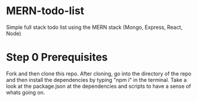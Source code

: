 # MERN-todo-list
Simple full stack todo list using the MERN stack (Mongo, Express, React, Node)

# Step 0 Prerequisites 
Fork and then clone this repo. After cloning, go into the directory of the repo and then install the dependencies by typing "npm i" in the terminal. Take a look at the package.json at the dependencies and scripts to have a sense of whats going on.
